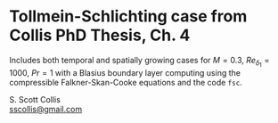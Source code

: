 # Tollmein-Schlichting case from Collis PhD Thesis, Ch. 4 

Includes both temporal and spatially growing cases for $M=0.3$, 
$Re_{\delta_1}=1000$, $Pr = 1$ with a Blasius boundary layer computing
using the compressible Falkner-Skan-Cooke equations and the code `fsc`.

S. Scott Collis\
sscollis@gmail.com
